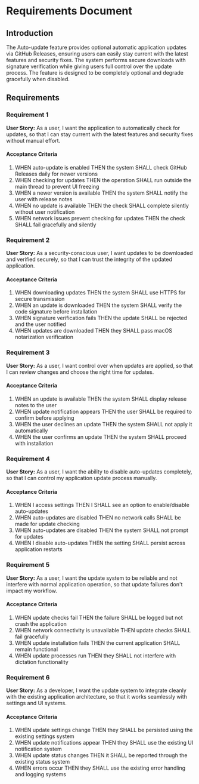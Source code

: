 # Requirements Document

## Introduction

The Auto-update feature provides optional automatic application updates via GitHub Releases,
ensuring users can easily stay current with the latest features and security fixes. The system
performs secure downloads with signature verification while giving users full control over the
update process. The feature is designed to be completely optional and degrade gracefully when
disabled.

## Requirements

### Requirement 1

**User Story:** As a user, I want the application to automatically check for updates, so that I can
stay current with the latest features and security fixes without manual effort.

#### Acceptance Criteria

1. WHEN auto-update is enabled THEN the system SHALL check GitHub Releases daily for newer versions
2. WHEN checking for updates THEN the operation SHALL run outside the main thread to prevent UI
   freezing
3. WHEN a newer version is available THEN the system SHALL notify the user with release notes
4. WHEN no update is available THEN the check SHALL complete silently without user notification
5. WHEN network issues prevent checking for updates THEN the check SHALL fail gracefully and
   silently

### Requirement 2

**User Story:** As a security-conscious user, I want updates to be downloaded and verified securely,
so that I can trust the integrity of the updated application.

#### Acceptance Criteria

1. WHEN downloading updates THEN the system SHALL use HTTPS for secure transmission
2. WHEN an update is downloaded THEN the system SHALL verify the code signature before installation
3. WHEN signature verification fails THEN the update SHALL be rejected and the user notified
4. WHEN updates are downloaded THEN they SHALL pass macOS notarization verification

### Requirement 3

**User Story:** As a user, I want control over when updates are applied, so that I can review
changes and choose the right time for updates.

#### Acceptance Criteria

1. WHEN an update is available THEN the system SHALL display release notes to the user
2. WHEN update notification appears THEN the user SHALL be required to confirm before applying
3. WHEN the user declines an update THEN the system SHALL not apply it automatically
4. WHEN the user confirms an update THEN the system SHALL proceed with installation

### Requirement 4

**User Story:** As a user, I want the ability to disable auto-updates completely, so that I can
control my application update process manually.

#### Acceptance Criteria

1. WHEN I access settings THEN I SHALL see an option to enable/disable auto-updates
2. WHEN auto-updates are disabled THEN no network calls SHALL be made for update checking
3. WHEN auto-updates are disabled THEN the system SHALL not prompt for updates
4. WHEN I disable auto-updates THEN the setting SHALL persist across application restarts

### Requirement 5

**User Story:** As a user, I want the update system to be reliable and not interfere with normal
application operation, so that update failures don't impact my workflow.

#### Acceptance Criteria

1. WHEN update checks fail THEN the failure SHALL be logged but not crash the application
2. WHEN network connectivity is unavailable THEN update checks SHALL fail gracefully
3. WHEN update installation fails THEN the current application SHALL remain functional
4. WHEN update processes run THEN they SHALL not interfere with dictation functionality

### Requirement 6

**User Story:** As a developer, I want the update system to integrate cleanly with the existing
application architecture, so that it works seamlessly with settings and UI systems.

#### Acceptance Criteria

1. WHEN update settings change THEN they SHALL be persisted using the existing settings system
2. WHEN update notifications appear THEN they SHALL use the existing UI notification system
3. WHEN update status changes THEN it SHALL be reported through the existing status system
4. WHEN errors occur THEN they SHALL use the existing error handling and logging systems
